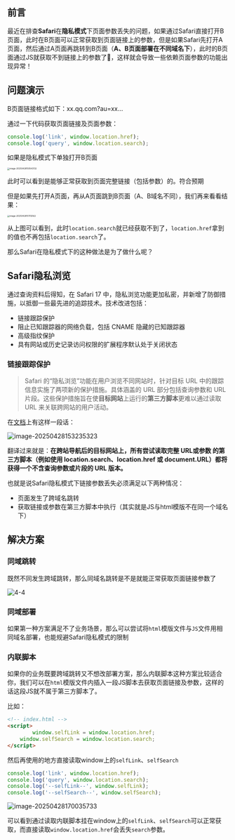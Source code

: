 ## 前言

最近在排查**Safari**在**隐私模式**下页面参数丢失的问题，如果通过Safari直接打开B页面，此时在B页面可以正常获取到页面链接上的参数，但是如果Safari先打开A页面，然后通过A页面再跳转到B页面（**A、B页面部署在不同域名下**），此时的B页面通过JS就获取不到链接上的参数了🤔，这样就会导致一些依赖页面参数的功能出现异常！

## 问题演示

B页面链接格式如下：xx.qq.com?au=xx...

通过一下代码获取页面链接及页面参数：

```js
console.log('link', window.location.href);
console.log('query', window.location.search);
```

如果是隐私模式下单独打开B页面

<img src="/Users/songyao/Desktop/songyao/fe-nanjiu/article/2025/2025-04/images/4-1.png" alt="image-20250428150543132" style="zoom:33%;" />

此时可以看到是能够正常获取到页面完整链接（包括参数）的。符合预期

但是如果先打开A页面，再从A页面跳到B页面（A、B域名不同），我们再来看看结果：

<img src="/Users/songyao/Desktop/songyao/fe-nanjiu/article/2025/2025-04/images/4-2.png" alt="image-20250428151112562" style="zoom:33%;" />

从上图可以看到，此时`location.search`就已经获取不到了，`location.href`拿到的值也不再包括`location.search`了。

那么Safari在隐私模式下的这种做法是为了做什么呢？

## Safari隐私浏览

通过查询资料后得知，在 Safari 17 中，隐私浏览功能更加私密，并新增了防御措施，以抵御一些最先进的追踪技术。技术改进包括：

- 链接跟踪保护
- 阻止已知跟踪器的网络负载，包括 CNAME 隐藏的已知跟踪器
- 高级指纹保护
- 具有网站或历史记录访问权限的扩展程序默认处于关闭状态

### 链接跟踪保护

> Safari 的“隐私浏览”功能在用户浏览不同网站时，针对目标 URL 中的跟踪信息实施了两项新的保护措施。具体涵盖的 URL 部分包括查询参数和 URL 片段。这些保护措施旨在使**目标网站**上运行的**第三方脚本**更难以通过读取 URL 来关联跨网站的用户活动。

在[文档](https://webkit.org/blog/15697/private-browsing-2-0/)上有这样一段话：

![image-20250428153235323](/Users/songyao/Desktop/songyao/fe-nanjiu/article/2025/2025-04/images/4-3.png)

翻译过来就是：**在跨站导航后的目标网站上，所有尝试读取完整 URL或参数 的第三方脚本（例如使用 location.search、location.href 或 document.URL）都将获得一个不含查询参数或片段的 URL 版本。**

也就是说Safari隐私模式下链接参数丢失必须满足以下两种情况：

- 页面发生了跨域名跳转
- 获取链接或参数在第三方脚本中执行（其实就是JS与html模版不在同一个域名下）

## 解决方案

### 同域跳转

既然不同发生跨域跳转，那么同域名跳转是不是就能正常获取页面链接参数了

![4-4](/Users/songyao/Desktop/songyao/fe-nanjiu/article/2025/2025-04/images/4-4.gif)

### 同域部署

如果第一种方案满足不了业务场景，那么可以尝试将`html`模版文件与`JS`文件用相同域名部署，也能规避Safari隐私模式的限制

### 内联脚本

如果你的业务既要跨域跳转又不想改部署方案，那么内联脚本这种方案比较适合你，我们可以在`html`模版文件内插入一段JS脚本去获取页面链接及参数，这样的话这段JS就不属于第三方脚本了。

比如：

```html
<!-- index.html -->
<script>
		window.selfLink = window.location.href;
    window.selfSearch = window.location.search;
</script>
```

然后再使用的地方直接读取window上的`selfLink`、`selfSearch`

```js
console.log('link', window.location.href);
console.log('query', window.location.search);
console.log('--selfLink--', window.selfLink);
console.log('--selfSearch--', window.selfSearch);
```

![image-20250428170035733](/Users/songyao/Desktop/songyao/fe-nanjiu/article/2025/2025-04/images/4-5.png)

可以看到通过读取内联脚本挂在window上的`selfLink`、`selfSearch`可以正常获取，而直接读取`window.location.href`会丢失`search`参数。
